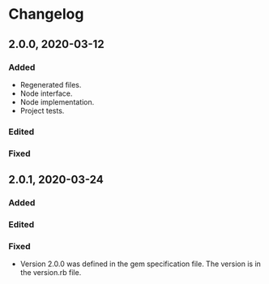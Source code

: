 # Changelog

## 2.0.0, 2020-03-12

### Added

- Regenerated files.
- Node interface.
- Node implementation.
- Project tests.

### Edited

### Fixed

## 2.0.1, 2020-03-24

### Added

### Edited

### Fixed

- Version 2.0.0 was defined in the gem specification file. The version is in
 the version.rb file. 